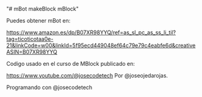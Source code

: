 "# mBot makeBlock mBlock"

Puedes obtener mBot en:

https://www.amazon.es/dp/B07XR98YYQ/ref=as_sl_pc_as_ss_li_til?tag=ticoticotaa0e-21&linkCode=w00&linkId=5f95ecd449048ef64c79e79c4eabfe6d&creativeASIN=B07XR98YYQ

Codigo usado en el curso de MBlock publicado en:

https://www.youtube.com/@josecodetech
Por @joseojedarojas.

Programando con @josecodetech
